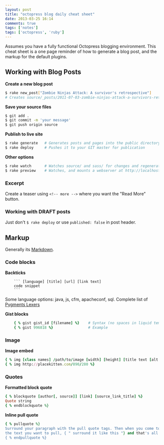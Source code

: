 ```yaml
---
layout: post
title: "octopress blog daily cheat sheet"
date: 2013-03-25 16:14
comments: true
tags: ['notes']
tags: ['octopress', 'ruby']
---
```


Assumes you have a fully functional Octopress blogging environment. This cheat sheet is a one page reminder of how to generate a blog post, and the markup for the default plugins.

<!--more-->

## Working with Blog Posts

**Create a new blog post**

```bash
$ rake new_post["Zombie Ninjas Attack: A survivor's retrospective"]
# Creates source/_posts/2011-07-03-zombie-ninjas-attack-a-survivors-retrospective.markdown
```

**Save your source files**

```bash
$ git add .
$ git commit -m 'your message'
$ git push origin source
```

**Publish to live site**

```bash
$ rake generate   # Generates posts and pages into the public directory
$ rake deploy     # Pushes it to your GIT master for publication
```

**Other options**

```bash
$ rake watch      # Watches source/ and sass/ for changes and regenerates
$ rake preview    # Watches, and mounts a webserver at http://localhost:4000
```

### Excerpt

Create a teaser using ```<!-- more -->``` where you want the "Read More" button.

### Working with DRAFT posts

Just don't ```$ rake deploy``` or use ```published: false``` in post header.


## Markup

Generally its [Markdown](http://daringfireball.net/projects/markdown/syntax).


### Code blocks
**Backticks**

``` text 
	``` [language] [title] [url] [link text]
	code snippet
	```
```

Some language options: java, js, cfm, apacheconf, sql. Complete list of [Pygments Lexers](http://pygments.org/docs/lexers/)

**Gist blocks**

``` ruby 
	{ % gist gist_id [filename] %}    # Syntax (no spaces in liquid templates)
	{ % gist 996818 %}                # Example
```

### Image

**Image embed**

``` ruby 
{ % img [class names] /path/to/image [width] [height] [title text [alt text]] %}
{ % img http://placekitten.com/890/280 %}
```


### Quotes

**Formatted block quote**

``` ruby 
{ % blockquote [author[, source]] [link] [source_link_title] %}
Quote string
{ % endblockquote %}
```

**Inline pull quote**

``` ruby 
{ % pullquote %}
Surround your paragraph with the pull quote tags. Then when you come to
the text you want to pull, { " surround it like this "} and that's all there is to it.
{ % endpullquote %}
```


